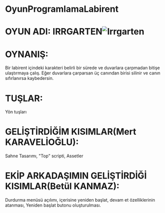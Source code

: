 # OyunProgramlamaLabirent



# OYUN ADI: IRRGARTEN![Irrgarten](https://user-images.githubusercontent.com/56157258/204587430-6f0024d8-9732-4733-8b04-93f715815b6a.png)



# OYNANIŞ: 
Bir labirent içindeki karakteri belirli bir sürede ve duvarlara çarpmadan bitişe ulaştırmaya çalış. 
Eğer duvarlara çarparsan üç canından birisi silinir ve canın sıfırlanırsa kaybedersin.


# TUŞLAR: 
Yön tuşları


# GELİŞTİRDİĞİM KISIMLAR(Mert KARAVELİOĞLU): 
Sahne Tasarımı, "Top" scripti, Assetler


# EKİP ARKADAŞIMIN GELİŞTİRDİĞİ KISIMLAR(Betül KANMAZ): 
Durdurma menüsü açılımı, içerisine yeniden başlat, devam et özelliklerinin atanması, Yeniden başlat butonu oluşturulması.



